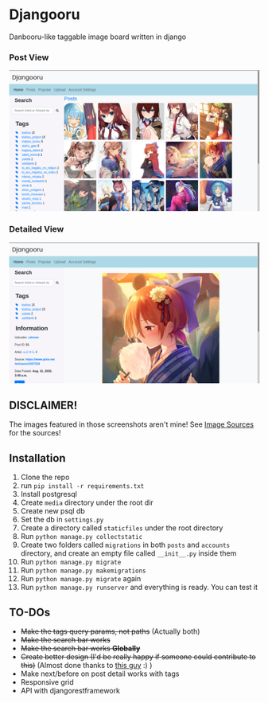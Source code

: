 # Djangooru
Danbooru-like taggable image board written in django
### Post View
![ss1](Screenshots/ss-index-updated.png)
### Detailed View
![ss2](Screenshots/ss-detail-updated.png)

## DISCLAIMER!
The images featured in those screenshots aren't mine! See [Image Sources]("imagesources.md") for the sources!

## Installation
1. Clone the repo
2. run `pip install -r requirements.txt` 
3. Install postgresql
4. Create `media` directory under the root dir
5. Create new psql db
6. Set the db in `settings.py`
7. Create a directory called `staticfiles` under the root directory
8. Run `python manage.py collectstatic` 
9. Create two folders called `migrations` in both `posts` and `accounts` directory, and create an empty file called `__init__.py` inside them
10. Run `python manage.py migrate`
11. Run `python manage.py makemigrations`
12. Run `python manage.py migrate` again
13. Run `python manage.py runserver` and everything is ready. You can test it

## TO-DOs
- ~~Make the tags query params, not paths~~ (Actually both)
- ~~Make the search bar works~~
- ~~Make the search bar works __Globally__~~
- ~~Create better design (I'd be really happy if someone could contribute to this)~~ (Almost done thanks to [this guy](https://github.com/DaNoobBoii) :) )
- Make next/before on post detail works with tags
- Responsive grid
- API with djangorestframework

